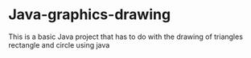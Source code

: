 # Java-graphics-drawing
This is a basic Java project that has to do with the drawing of triangles rectangle and circle using java
